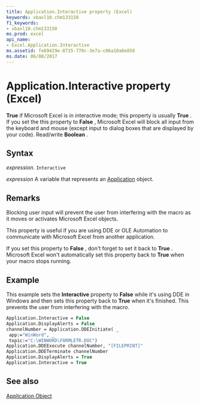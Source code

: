 ```yaml
---
title: Application.Interactive property (Excel)
keywords: vbaxl10.chm133150
f1_keywords:
- vbaxl10.chm133150
ms.prod: excel
api_name:
- Excel.Application.Interactive
ms.assetid: fe69429e-8715-770c-3e7a-c06a10a8e850
ms.date: 06/08/2017
---
```



# Application.Interactive property (Excel)

 **True** if Microsoft Excel is in interactive mode; this property is usually **True** . If you set the this property to **False** , Microsoft Excel will block all input from the keyboard and mouse (except input to dialog boxes that are displayed by your code). Read/write **Boolean** .


## Syntax

 _expression_. `Interactive`

 _expression_ A variable that represents an [Application](Excel.Application-graph-property.md) object.


## Remarks

Blocking user input will prevent the user from interfering with the macro as it moves or activates Microsoft Excel objects.

This property is useful if you are using DDE or OLE Automation to communicate with Microsoft Excel from another application.

If you set this property to  **False** , don't forget to set it back to **True** . Microsoft Excel won't automatically set this property back to **True** when your macro stops running.


## Example

This example sets the  **Interactive** property to **False** while it's using DDE in Windows and then sets this property back to **True** when it's finished. This prevents the user from interfering with the macro.


```vb
Application.Interactive = False 
Application.DisplayAlerts = False 
channelNumber = Application.DDEInitiate( _ 
 app:="WinWord", _ 
 topic:="C:\WINWORD\FORMLETR.DOC") 
Application.DDEExecute channelNumber, "[FILEPRINT]" 
Application.DDETerminate channelNumber 
Application.DisplayAlerts = True 
Application.Interactive = True
```


## See also


[Application Object](Excel.Application(object).md)

